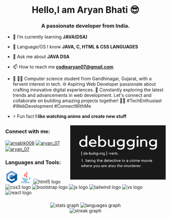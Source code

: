 <h1 align="center">Hello,I am Aryan Bhati 😎</h1>
<h3 align="center">A passionate developer from India.</h3>

- 🌱 I’m currently learning **JAVA(DSA)**

- 👯 Language/OS I know **JAVA, C, HTML & CSS LANGUAGES**

- 💬 Ask me about **JAVA DSA**

- 📫 How to reach me **codiearyan07@gmail.com**

- 📄 👨‍💻 Computer science student from Gandhinagar, Gujarat, with a fervent interest in tech. 🌐 Aspiring Web Developer passionate about crafting innovative digital experiences. 🚀 Constantly exploring the latest trends and advancements in web development. Let's connect and collaborate on building amazing projects together! 🤝💡 #TechEnthusiast #WebDevelopment #ConnectWithMe

- ⚡ Fun fact **I like watching anime and create new stuff**

<img align="right" height="170" width="300" src="meme_image.jpg" alt="img"/>

<h3 align="left">Connect with me:</h3>
<p align="left">
<a href="https://twitter.com/Aryan_Bhati7" target="blank"><img align="center" src="https://raw.githubusercontent.com/rahuldkjain/github-profile-readme-generator/master/src/images/icons/Social/twitter.svg" alt="arnabjk008" height="30" width="40" /></a>
<a href="https://www.linkedin.com/in/aryan-bhati-47b467216/" target="blank"><img align="center" src="https://raw.githubusercontent.com/rahuldkjain/github-profile-readme-generator/master/src/images/icons/Social/linked-in-alt.svg" alt="aryan_07" height="30" width="40" /></a>
<a href="https://www.instagram.com/ary4n7773/" target="blank"><img align="center" src="https://raw.githubusercontent.com/rahuldkjain/github-profile-readme-generator/master/src/images/icons/Social/instagram.svg" alt="aryan_07" height="30" width="40" /></a>

<div align="left">
<h3 align="left">Languages and Tools:</h3>
<p align="left"> 
<img id="c-icon" src="https://raw.githubusercontent.com/devicons/devicon/master/icons/c/c-original.svg" alt="c" width="40" height="40"/>

 <img id="java-icon" src="https://raw.githubusercontent.com/devicons/devicon/master/icons/java/java-original.svg" alt="java" width="40" height="40"/>

<img id="html5-icon" src="https://cdn.jsdelivr.net/gh/devicons/devicon/icons/html5/html5-original.svg" alt="html5 logo" width="40" height="40" />

<img id="css-icon" src="https://cdn.jsdelivr.net/gh/devicons/devicon/icons/css3/css3-original.svg" alt="css3 logo" width="40" height="40"/>

<img id="bootstrap-icon" src="https://cdn.jsdelivr.net/gh/devicons/devicon/icons/bootstrap/bootstrap-original.svg"  alt="bootstrap logo" width="40" height="40" />

<img id="js-icon" src="https://cdn.jsdelivr.net/gh/devicons/devicon/icons/javascript/javascript-original.svg"  alt="js logo" width="40" height="40" />

<img id="tailwind-icon" src="https://cdn.jsdelivr.net/gh/devicons/devicon/icons/tailwindcss/tailwindcss-original.svg" alt="tailwind logo" width="40" height="40" />

<img id="vs-icon" src="https://cdn.jsdelivr.net/gh/devicons/devicon/icons/visualstudio/visualstudio-original.svg" alt="vs logo" width="40" height="40"/>

<img id="react-icon" src="https://cdn.jsdelivr.net/gh/devicons/devicon/icons/react/react-original.svg" alt="react logo" width="40" height="40" />

</div>

###

 <div align="center">
  <img src="https://github-readme-stats.vercel.app/api?username=AryanBhati7&hide_title=false&hide_rank=false&show_icons=true&include_all_commits=true&count_private=true&disable_animations=false&theme=dracula&locale=en&hide_border=false" height="150" alt="stats graph"  />
  <img src="https://github-readme-stats.vercel.app/api/top-langs?username=AryanBhati7&locale=en&hide_title=false&layout=compact&card_width=320&langs_count=5&theme=dracula&hide_border=false" height="150" alt="languages graph"  />
</div>

<div align="center">
  <img src="https://streak-stats.demolab.com?user=AryanBhati7&locale=en&mode=daily&theme=dark&hide_border=false&border_radius=5&order=3" height="220" alt="streak graph"  />
</div>
